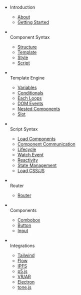 - Introduction

  - [About](docs/)
  - [Getting Started](docs/getting-started.md)

- <br>Component Syntax

  - [Structure](docs/component-structure.md)
  - [Template](docs/template.md)
  - [Style](docs/style.md)
  - [Script](docs/script.md)

- <br>Template Engine

  - [Variables](docs/variables.md)
  - [Conditionals](docs/conditionals.md)
  - [Each Loops](docs/loops.md)
  - [DOM Events](docs/dom-events.md)
  - [Nested Components](docs/nested-components.md)
  - [Slot](docs/slot.md)

- <br>Script Syntax

  - [Load Components](docs/loadcomponent.md)
  - [Component Communication](docs/component-communication.md)
  - [Lifecycle](docs/lifecycle.md)
  - [Watch Event](docs/watch.md)
  - [Reactivity](docs/reactivity.md)
  - [State Management](docs/state.md)
  - [Load CSS/JS](docs/loadCSSJS.md)

- <br>Router

  - [Router](docs/router.md)

- <br>Components
	- [Combobox](docs/components/combo.md)
  - [Button](docs/components/button.md)
  - [Input](docs/components/input.md)

- <br>Integrations

	- [Tailwind](docs/twind.md)
  - [Flow](docs/flow.md)
  - [IPFS](docs/ipfs.md)
  - [p5.js](docs/p5.md)
  - [VR/AR](docs/vr.md)
  - [Electron](docs/electron.md)
  - [tone.js](docs/tone.md)
